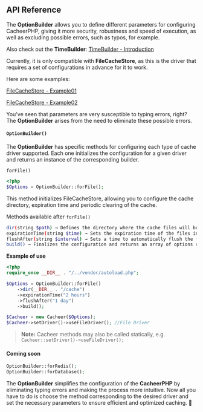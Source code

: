 ## API Reference

The **OptionBuilder** allows you to define different parameters for configuring CacheerPHP, giving it more security, robustness and speed of execution, as well as excluding possible errors, such as typos, for example.

Also check out the **TimeBuilder**: [TimeBuilder - Introduction](./OptionBuilder/TimeBuilder.md)

Currently, it is only compatible with **FileCacheStore**, as this is the driver that requires a set of configurations in advance for it to work.

Here are some examples:

[FileCacheStore - Example01](../example01.md)

[FileCacheStore - Example02](../example02.md)

You've seen that parameters are very susceptible to typing errors, right?
The **OptionBuilder** arises from the need to eliminate these possible errors.

#### `OptionBuilder()`

The **OptionBuilder** has specific methods for configuring each type of cache driver supported.
Each one initializes the configuration for a given driver and returns an instance of the corresponding builder.

`forFile()`

```php
<?php
$Options = OptionBuilder::forFile();
```
This method initializes FileCacheStore, allowing you to configure the cache directory, expiration time and periodic clearing of the cache.

Methods available after `forFile()`

```sh
dir(string $path) → Defines the directory where the cache files will be stored.
expirationTime(string $time) → Sets the expiration time of the files in the cache.
flushAfter(string $interval) → Sets a time to automatically flush the files from the cache.
build() → Finalizes the configuration and returns an array of options ready for use.
```

**Example of use**

```php
<?php
require_once __DIR__ . "/../vendor/autoload.php"; 

$Options = OptionBuilder::forFile()
    ->dir(__DIR__ . "/cache")
    ->expirationTime("2 hours")
    ->flushAfter("1 day")
    ->build();

$Cacheer = new Cacheer($Options);
$Cacheer->setDriver()->useFileDriver(); //File Driver
```

> **Note:** Cacheer methods may also be called statically, e.g. `Cacheer::setDriver()->useFileDriver();`

#### Coming soon

```php
OptionBuilder::forRedis();
OptionBuilder::forDatabase();
```

The **OptionBuilder** simplifies the configuration of the **CacheerPHP** by eliminating typing errors and making the process more intuitive.
Now all you have to do is choose the method corresponding to the desired driver and set the necessary parameters to ensure efficient and optimized caching. 🚀